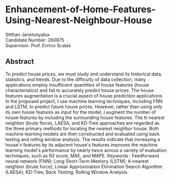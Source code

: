 # Enhancement-of-Home-Features-Using-Nearest-Neighbour-House

Sitthan Janetunyalux<br>
Candidate Number: 260875<br>
Supervisor: Prof. Enrico Scalas<br>

## Abstract<br>
  To predict house prices, we must study and understand its historical data, statistics, and trends. Due to the difficulty of data collection, many applications employ insufficient quantities of house features (house characteristics) and fail to accurately predict house prices. The house features augmentation is a crucial aspect of house prediction applications. In the proposed project, I use machine learning techniques, including FNN and LSTM, to predict future house prices. However, rather than using only its own house features as input for the model, I augment the number of house features by including the surrounding house features. The K-nearest neighbor (brute force), LAESA, and KD-Tree approaches are regarded as the three primary methods for locating the nearest neighbor house. Both machine learning models are then constructed and evaluated using back testing and rolling window analysis. The results indicate that increasing a house's features by its adjacent house's features improves the machine learning model's performance by nearly twice across a variety of evaluation techniques, such as R2 score, MAE, and MAPE.
Keywords : Feedforward neural network (FNN); Long Short-Term Memory (LSTM); K-nearest neighbor (brute force); Linear Approximation Elimination Search Algorithm (LAESA);  KD-Tree; Back Testing; Rolling Window Analysis
